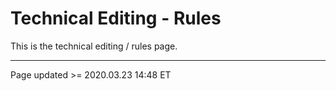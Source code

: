 # Technical Editing - Rules

This is the technical editing / rules page.

<hr class="tight"><p class="timestamp">Page updated >= 2020.03.23 14:48 ET</p>
